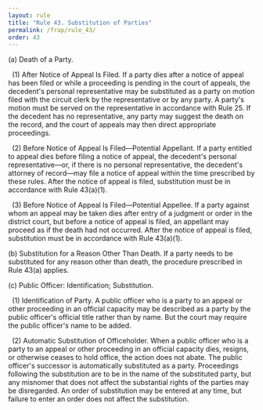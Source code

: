 ```yaml
---
layout: rule
title: "Rule 43. Substitution of Parties"
permalink: /frap/rule_43/
order: 43
---
```


(a) Death of a Party.


&nbsp;&nbsp;(1) After Notice of Appeal Is Filed. If a party dies after a notice of appeal has been filed or while a proceeding is pending in the court of appeals, the decedent's personal representative may be substituted as a party on motion filed with the circuit clerk by the representative or by any party. A party's motion must be served on the representative in accordance with Rule 25. If the decedent has no representative, any party may suggest the death on the record, and the court of appeals may then direct appropriate proceedings.


&nbsp;&nbsp;(2) Before Notice of Appeal Is Filed—Potential Appellant. If a party entitled to appeal dies before filing a notice of appeal, the decedent's personal representative—or, if there is no personal representative, the decedent's attorney of record—may file a notice of appeal within the time prescribed by these rules. After the notice of appeal is filed, substitution must be in accordance with Rule 43(a)(1).


&nbsp;&nbsp;(3) Before Notice of Appeal Is Filed—Potential Appellee. If a party against whom an appeal may be taken dies after entry of a judgment or order in the district court, but before a notice of appeal is filed, an appellant may proceed as if the death had not occurred. After the notice of appeal is filed, substitution must be in accordance with Rule 43(a)(1).


(b) Substitution for a Reason Other Than Death. If a party needs to be substituted for any reason other than death, the procedure prescribed in Rule 43(a) applies.


(c) Public Officer: Identification; Substitution.


&nbsp;&nbsp;(1) Identification of Party. A public officer who is a party to an appeal or other proceeding in an official capacity may be described as a party by the public officer's official title rather than by name. But the court may require the public officer's name to be added.


&nbsp;&nbsp;(2) Automatic Substitution of Officeholder. When a public officer who is a party to an appeal or other proceeding in an official capacity dies, resigns, or otherwise ceases to hold office, the action does not abate. The public officer's successor is automatically substituted as a party. Proceedings following the substitution are to be in the name of the substituted party, but any misnomer that does not affect the substantial rights of the parties may be disregarded. An order of substitution may be entered at any time, but failure to enter an order does not affect the substitution.
